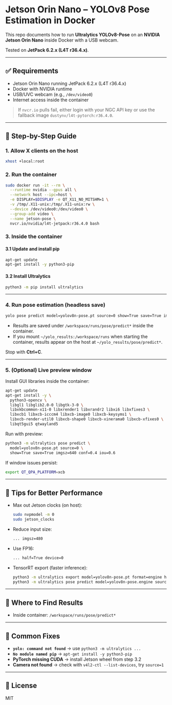 # Jetson Orin Nano – YOLOv8 Pose Estimation in Docker

This repo documents how to run **Ultralytics YOLOv8-Pose** on an **NVIDIA Jetson Orin Nano** inside Docker with a USB webcam.

Tested on **JetPack 6.2.x (L4T r36.4.x)**.

---

## ✅ Requirements
- Jetson Orin Nano running JetPack 6.2.x (L4T r36.4.x)
- Docker with NVIDIA runtime
- USB/UVC webcam (e.g., `/dev/video0`)
- Internet access inside the container

> If `nvcr.io` pulls fail, either login with your NGC API key or use the fallback image `dustynv/l4t-pytorch:r36.4.0`.

---

## 🚦 Step-by-Step Guide

### 1. Allow X clients on the host
```bash
xhost +local:root
```

### 2. Run the container
```bash
sudo docker run -it --rm \
  --runtime nvidia --gpus all \
  --network host --ipc=host \
  -e DISPLAY=$DISPLAY -e QT_X11_NO_MITSHM=1 \
  -v /tmp/.X11-unix:/tmp/.X11-unix:rw \
  --device /dev/video0:/dev/video0 \
  --group-add video \
  --name jetson-pose \
  nvcr.io/nvidia/l4t-jetpack:r36.4.0 bash
```
### 3. Inside the container

#### 3.1 Update and install pip
```bash
apt-get update
apt-get install -y python3-pip
```
#### 3.2 Install Ultralytics
```bash
python3 -m pip install ultralytics
```

---

### 4. Run pose estimation (headless save)
```bash
yolo pose predict model=yolov8n-pose.pt source=0 show=True save=True imgsz=480 conf=0.4 iou=0.6
```
- Results are saved under `/workspace/runs/pose/predict*` inside the container.
- If you mount `~/yolo_results:/workspace/runs` when starting the container, results appear on the host at `~/yolo_results/pose/predict*`.

Stop with **Ctrl+C**.

---

### 5. (Optional) Live preview window
Install GUI libraries inside the container:
```bash
apt-get update
apt-get install -y \
  python3-opencv \
  libgl1 libglib2.0-0 libgtk-3-0 \
  libxkbcommon-x11-0 libxrender1 libxrandr2 libxi6 libxfixes3 \
  libxcb1 libxcb-icccm4 libxcb-image0 libxcb-keysyms1 \
  libxcb-render-util0 libxcb-shape0 libxcb-xinerama0 libxcb-xfixes0 \
  libqt5gui5 qtwayland5
```
Run with preview:
```bash
python3 -m ultralytics pose predict \
  model=yolov8n-pose.pt source=0 \
  show=True save=True imgsz=640 conf=0.4 iou=0.6
```
If window issues persist:
```bash
export QT_QPA_PLATFORM=xcb
```

---

## 🔧 Tips for Better Performance
- Max out Jetson clocks (on host):
  ```bash
  sudo nvpmodel -m 0
  sudo jetson_clocks
  ```
- Reduce input size:
  ```bash
  ... imgsz=480
  ```
- Use FP16:
  ```bash
  ... half=True device=0
  ```
- TensorRT export (faster inference):
  ```bash
  python3 -m ultralytics export model=yolov8n-pose.pt format=engine half=True
  python3 -m ultralytics pose predict model=yolov8n-pose.engine source=0 show=True
  ```

---

## 📂 Where to Find Results
- Inside container: `/workspace/runs/pose/predict*`

---

## 🛑 Common Fixes
- **`yolo: command not found`** → use `python3 -m ultralytics ...`
- **`No module named pip`** → `apt-get install -y python3-pip`
- **PyTorch missing CUDA** → install Jetson wheel from step 3.2
- **Camera not found** → check with `v4l2-ctl --list-devices`, try `source=1`

---

## 📝 License
MIT

